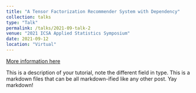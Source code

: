 ```yaml
---
title: "A Tensor Factorization Recommender System with Dependency"
collection: talks
type: "Talk"
permalink: /talks/2021-09-talk-2
venue: "2021 ICSA Applied Statistics Symposium"
date: 2021-09-12
location: "Virtual"
---
```


[More information here](http://exampleurl.com)

This is a description of your tutorial, note the different field in type. This is a markdown files that can be all markdown-ified like any other post. Yay markdown!
